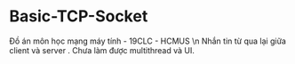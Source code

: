# Basic-TCP-Socket
Đồ án môn học mạng máy tính - 19CLC - HCMUS \n
Nhắn tin từ qua lại giữa client và server . Chưa làm được multithread và UI.

